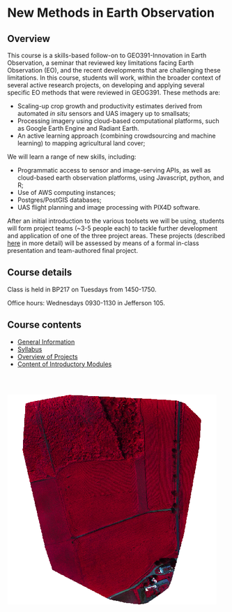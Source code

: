 # New Methods in Earth Observation

## Overview
This course is a skills-based follow-on to GEO391-Innovation in Earth Observation, a seminar that reviewed key limitations facing Earth Observation (EO), and the recent developments that are challenging these limitations. In this course, students will work, within the broader context of several active research projects, on developing and applying several specific EO methods that were reviewed in GEOG391. These methods are: 

- Scaling-up crop growth and productivity estimates derived from automated _in situ_ sensors and UAS imagery up to smallsats; 
- Processing imagery using cloud-based computational platforms, such as Google Earth Engine and Radiant Earth.
- An active learning approach (combining crowdsourcing and machine learning) to mapping agricultural land cover;

We will learn a range of new skills, including: 

- Programmatic access to sensor and image-serving APIs, as well as cloud-based earth observation platforms, using Javascript, python, and R; 
- Use of AWS computing instances;
- Postgres/PostGIS databases;
- UAS flight planning and image processing with PIX4D software.

After an initial introduction to the various toolsets we will be using, students will form project teams (~3-5 people each) to tackle further development and application of one of the three project areas. These projects (described [here](docs/projects.md) in more detail) will be assessed by means of a formal in-class presentation and team-authored final project. 

## Course details

Class is held in BP217 on Tuesdays from 1450-1750. 

Office hours: Wednesdays 0930-1130 in Jefferson 105. 

## Course contents

- [General Information](docs/general-information.md)
- [Syllabus](docs/syllabus.md)
- [Overview of Projects](docs/projects.md)
- [Content of Introductory Modules](docs/introductory-modules.md)

<br><br>

![](docs/figures/whittier10082018.png?raw=true)

